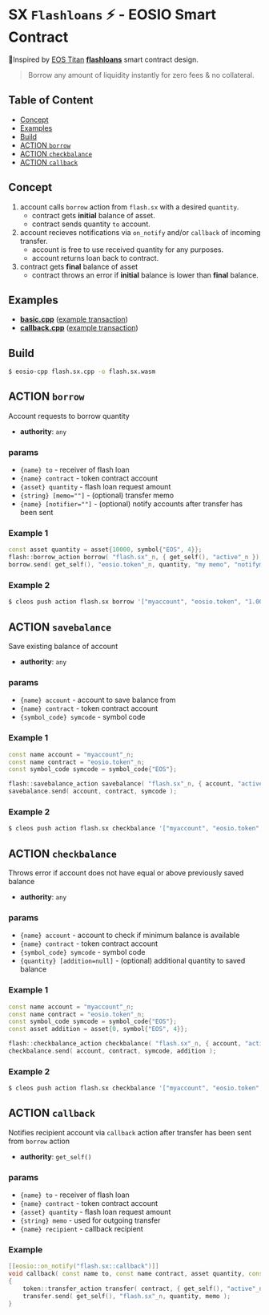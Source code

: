 # SX `Flashloans` ⚡️ - EOSIO Smart Contract

🙏Inspired by [EOS Titan](http://eostitan.com) **[flashloans](https://github.com/CryptoMechanics/flashloans)** smart contract design.

> Borrow any amount of liquidity instantly for zero fees & no collateral.

## Table of Content

- [Concept](#concept)
- [Examples](#examples)
- [Build](#build)
- [ACTION `borrow`](#action-borrow)
- [ACTION `checkbalance`](#action-checkbalance)
- [ACTION `callback`](#action-callback)

## Concept

1. account calls `borrow` action from `flash.sx` with a desired `quantity`.
    - contract gets **initial** balance of asset.
    - contract sends quantity `to` account.
2. account recieves notifications via `on_notify` and/or `callback` of incoming transfer.
    - account is free to use received quantity for any purposes.
    - account returns loan back to contract.
3. contract gets **final** balance of asset
    - contract throws an error if **initial** balance is lower than **final** balance.

## Examples

- [**basic.cpp**](/examples/basic.sx.cpp) ([example transaction](https://eosq.app/tx/6cf07056153122ea994770ff1205adf10b23597cdeee9f85d34e844e4ede8f4e))
- [**callback.cpp**](/examples/callback.sx.cpp) ([example transaction](https://eosq.app/tx/8c4e0186ed34af344d30b89b55f3e2a93fdef26fde9f9675e33e3ce0fbaf58cc))

## Build

```bash
$ eosio-cpp flash.sx.cpp -o flash.sx.wasm
```

## ACTION `borrow`

Account requests to borrow quantity

- **authority**: `any`

### params

- `{name} to` - receiver of flash loan
- `{name} contract` - token contract account
- `{asset} quantity` - flash loan request amount
- `{string} [memo=""]` - (optional) transfer memo
- `{name} [notifier=""]` - (optional) notify accounts after transfer has been sent

### Example 1

```c++
const asset quantity = asset{10000, symbol{"EOS", 4}};
flash::borrow_action borrow( "flash.sx"_n, { get_self(), "active"_n });
borrow.send( get_self(), "eosio.token"_n, quantity, "my memo", "notifyme" );
```

### Example 2

```bash
$ cleos push action flash.sx borrow '["myaccount", "eosio.token", "1.0000 EOS", "my memo", "notifyme"]' -p myaccount
```

## ACTION `savebalance`

Save existing balance of account

- **authority**: `any`

### params

- `{name} account` - account to save balance from
- `{name} contract` - token contract account
- `{symbol_code} symcode` - symbol code

### Example 1

```c++
const name account = "myaccount"_n;
const name contract = "eosio.token"_n;
const symbol_code symcode = symbol_code{"EOS"};

flash::savebalance_action savebalance( "flash.sx"_n, { account, "active"_n });
savebalance.send( account, contract, symcode );
```

### Example 2

```bash
$ cleos push action flash.sx checkbalance '["myaccount", "eosio.token", "EOS"] -p myaccount
```

## ACTION `checkbalance`

Throws error if account does not have equal or above previously saved balance

- **authority**: `any`

### params

- `{name} account` - account to check if minimum balance is available
- `{name} contract` - token contract account
- `{symbol_code} symcode` - symbol code
- `{quantity} [addition=null]` - (optional) additional quantity to saved balance

### Example 1

```c++
const name account = "myaccount"_n;
const name contract = "eosio.token"_n;
const symbol_code symcode = symbol_code{"EOS"};
const asset addition = asset{0, symbol{"EOS", 4}};

flash::checkbalance_action checkbalance( "flash.sx"_n, { account, "active"_n });
checkbalance.send( account, contract, symcode, addition );
```

### Example 2

```bash
$ cleos push action flash.sx checkbalance '["myaccount", "eosio.token", "EOS", "0.0000 EOS"] -p myaccount
```

## ACTION `callback`

Notifies recipient account via `callback` action after transfer has been sent from `borrow` action

- **authority**: `get_self()`

### params

- `{name} to` - receiver of flash loan
- `{name} contract` - token contract account
- `{asset} quantity` - flash loan request amount
- `{string} memo` - used for outgoing transfer
- `{name} recipient` - callback recipient

### Example

```c++
[[eosio::on_notify("flash.sx::callback")]]
void callback( const name to, const name contract, asset quantity, const string memo, const name recipient )
{
    token::transfer_action transfer( contract, { get_self(), "active"_n });
    transfer.send( get_self(), "flash.sx"_n, quantity, memo );
}
```